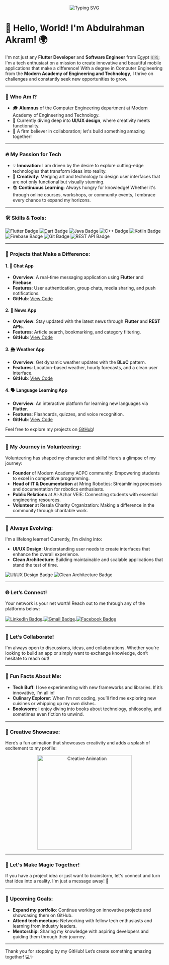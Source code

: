 <!-- Header with Animation -->
<p align="center">
  <img src="https://readme-typing-svg.herokuapp.com?color=%2336BCF7&lines=Welcome+to+my+GitHub!+I'm+Abdulrahman+Akram;Flutter+Developer+and+Software+Engineer" alt="Typing SVG">
</p>

# 👋 **Hello, World! I'm Abdulrahman Akram!** 🌍

I'm not just any **Flutter Developer** and **Software Engineer** from Egypt 🇪🇬; I'm a tech enthusiast on a mission to create innovative and beautiful mobile applications that make a difference! With a degree in Computer Engineering from the **Modern Academy of Engineering and Technology**, I thrive on challenges and constantly seek new opportunities to grow.

---

### 🌟 **Who Am I?**

- 🎓 **Alumnus** of the Computer Engineering department at Modern Academy of Engineering and Technology.
- 🚀 Currently diving deep into **UI/UX design**, where creativity meets functionality.
- 💬 A firm believer in collaboration; let's build something amazing together!

---

### 🔥 **My Passion for Tech**

- 💡 **Innovation**: I am driven by the desire to explore cutting-edge technologies that transform ideas into reality.
- 🎨 **Creativity**: Merging art and technology to design user interfaces that are not only functional but visually stunning.
- 📚 **Continuous Learning**: Always hungry for knowledge! Whether it's through online courses, workshops, or community events, I embrace every chance to expand my horizons.

---

### 🛠️ **Skills & Tools:**

<p align="left">
  <img src="https://img.shields.io/badge/Flutter-%2302569B.svg?style=for-the-badge&logo=Flutter&logoColor=white" alt="Flutter Badge"/>
  <img src="https://img.shields.io/badge/Dart-%230175C2.svg?style=for-the-badge&logo=Dart&logoColor=white" alt="Dart Badge"/>
  <img src="https://img.shields.io/badge/Java-%23ED8B00.svg?style=for-the-badge&logo=Java&logoColor=white" alt="Java Badge"/>
  <img src="https://img.shields.io/badge/C++-%2300599C.svg?style=for-the-badge&logo=c%2B%2B&logoColor=white" alt="C++ Badge"/>
  <img src="https://img.shields.io/badge/Kotlin-%7F52B6C8.svg?style=for-the-badge&logo=kotlin&logoColor=white" alt="Kotlin Badge"/>
  <img src="https://img.shields.io/badge/Firebase-%23039BE5.svg?style=for-the-badge&logo=firebase" alt="Firebase Badge"/>
  <img src="https://img.shields.io/badge/Git-%23F05032.svg?style=for-the-badge&logo=git&logoColor=white" alt="Git Badge"/>
  <img src="https://img.shields.io/badge/REST-APIs-%23000000.svg?style=for-the-badge&logo=rest&logoColor=white" alt="REST API Badge"/>
</p>

---

### 📱 **Projects that Make a Difference:**

#### 1. **💬 Chat App**
   - **Overview**: A real-time messaging application using **Flutter** and **Firebase**.
   - **Features**: User authentication, group chats, media sharing, and push notifications.
   - **GitHub**: [View Code](https://github.com/Abdoakram512/chat-app)

#### 2. **📰 News App**
   - **Overview**: Stay updated with the latest news through **Flutter** and **REST APIs**.
   - **Features**: Article search, bookmarking, and category filtering.
   - **GitHub**: [View Code](https://github.com/Abdoakram512/news-app)

#### 3. **🌦️ Weather App**
   - **Overview**: Get dynamic weather updates with the **BLoC** pattern.
   - **Features**: Location-based weather, hourly forecasts, and a clean user interface.
   - **GitHub**: [View Code](https://github.com/Abdoakram512/weather-app)

#### 4. **🗣️ Language Learning App**
   - **Overview**: An interactive platform for learning new languages via **Flutter**.
   - **Features**: Flashcards, quizzes, and voice recognition.
   - **GitHub**: [View Code](https://github.com/Abdoakram512/language-learning-app)

Feel free to explore my projects on [GitHub](https://github.com/Abdoakram512)!

---

### 💼 **My Journey in Volunteering:**

Volunteering has shaped my character and skills! Here’s a glimpse of my journey:

- **Founder** of Modern Academy ACPC community: Empowering students to excel in competitive programming.
- **Head of IT & Documentation** at Mring Robotics: Streamlining processes and documentation for robotics enthusiasts.
- **Public Relations** at Al-Azhar VEIE: Connecting students with essential engineering resources.
- **Volunteer** at Resala Charity Organization: Making a difference in the community through charitable work.

---

### 🚀 **Always Evolving:**

I'm a lifelong learner! Currently, I’m diving into:

- **UI/UX Design**: Understanding user needs to create interfaces that enhance the overall experience.
- **Clean Architecture**: Building maintainable and scalable applications that stand the test of time.

<p>
  <img src="https://img.shields.io/badge/UI%2FUX-Design-%23FF4088?style=flat-square&logo=adobe-photoshop" alt="UI/UX Design Badge"/>
  <img src="https://img.shields.io/badge/Clean-Architecture-%23007ACC.svg?style=flat-square&logo=codeigniter" alt="Clean Architecture Badge"/>
</p>

---

### 🌐 **Let’s Connect!**

Your network is your net worth! Reach out to me through any of the platforms below:

<p align="left">
  <a href="https://linkedin.com/in/your-profile" target="blank">
    <img align="center" src="https://img.shields.io/badge/LinkedIn-%230077B5.svg?style=for-the-badge&logo=linkedin&logoColor=white" alt="LinkedIn Badge"/>
  </a>
  <a href="mailto:abdoakramsami2020@gmail.com" target="blank">
    <img align="center" src="https://img.shields.io/badge/Email-%23D14836.svg?style=for-the-badge&logo=gmail&logoColor=white" alt="Gmail Badge"/>
  </a>
  <a href="https://www.facebook.com/" target="blank">
    <img align="center" src="https://img.shields.io/badge/Facebook-%23blue.svg?style=for-the-badge&logo=facebook&logoColor=white" alt="Facebook Badge"/>
  </a>
</p>

---

### 💬 **Let’s Collaborate!**

I'm always open to discussions, ideas, and collaborations. Whether you're looking to build an app or simply want to exchange knowledge, don’t hesitate to reach out!

---

### 🌟 **Fun Facts About Me:**

- **Tech Buff**: I love experimenting with new frameworks and libraries. If it’s innovative, I’m all in!
- **Culinary Explorer**: When I’m not coding, you’ll find me exploring new cuisines or whipping up my own dishes.
- **Bookworm**: I enjoy diving into books about technology, philosophy, and sometimes even fiction to unwind.

---

### 🎨 **Creative Showcase:**

Here’s a fun animation that showcases creativity and adds a splash of excitement to my profile:

<p align="center">
  <img src="https://media.giphy.com/media/1q10jPQ8i8H5uqgXxU/giphy.gif" width="300" alt="Creative Animation"/>
</p>

---

### 🚀 **Let's Make Magic Together!**

If you have a project idea or just want to brainstorm, let's connect and turn that idea into a reality. I'm just a message away! 🌟

---

### 📅 **Upcoming Goals:**

- **Expand my portfolio**: Continue working on innovative projects and showcasing them on GitHub.
- **Attend tech meetups**: Networking with fellow tech enthusiasts and learning from industry leaders.
- **Mentorship**: Sharing my knowledge with aspiring developers and guiding them through their journey.

---

Thank you for stopping by my GitHub! Let’s create something amazing together! 💻✨
